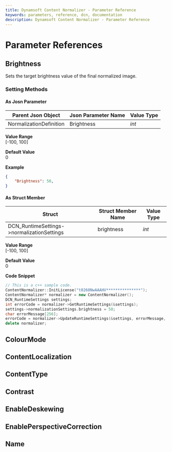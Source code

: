 ```yaml
---
title: Dynamsoft Content Normalizer - Parameter Reference
keywords: parameters, reference, dcn, documentation
description: Dynamsoft Content Normalizer - Parameter Reference
---
```



# Parameter References

## Brightness
Sets the target brightness value of the final normalized image.

### Setting Methods
#### As Josn Parameter

| Parent Json Object | Json Parameter Name | Value Type | 
| ------------------ | ------------------- | ---------- |
| NormalizationDefinition | Brightness | *int* |

**Value Range**  
    [-100, 100]

**Default Value**  
    0

**Example**  
```json
{
    "Brightness": 50,
}
```

#### As Struct Member

| Struct | Struct Member Name | Value Type | 
| ------ | ------------------ | ---------- |
| DCN_RuntimeSettings->normalizationSettings | brightness | *int* |

**Value Range**  
    [-100, 100]

**Default Value**  
    0

**Code Snippet**  
```cpp
// This is a c++ sample code.
ContentNormalizer::InitLicense("t0260NwAAAHV***************");
ContentNormalizer* normalizer = new ContentNormalizer();
DCN_RuntimeSettings settings;
int errorCode = normalizer->GetRuntimeSettings(&settings);
settings->normalizationSettings.brightness = 50;
char errorMessage[256];
errorCode = normalizer->UpdateRuntimeSettings(&settings, errorMessage, 256);
delete normalizer;
```

## ColourMode

## ContentLocalization

## ContentType

## Contrast

## EnableDeskewing

## EnablePerspectiveCorrection

## Name